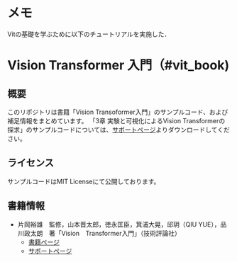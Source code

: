 # メモ
Vitの基礎を学ぶために以下のチュートリアルを実施した．


# Vision Transformer 入門（#vit_book)

## 概要
このリポジトリは書籍「Vision Transoformer入門」のサンプルコード、および補足情報をまとめています。
「3章 実験と可視化によるVision Transformerの探求」のサンプルコードについては、[サポートページ](https://gihyo.jp/book/2022/978-4-297-13058-9/support)よりダウンロードしてください。

## ライセンス

サンプルコードはMIT Licenseにて公開しております。

## 書籍情報

* 片岡裕雄　監修，山本晋太郎，徳永匡臣，箕浦大晃，邱玥（QIU YUE），品川政太朗　著「Vision　Transformer入門」（技術評論社）
  * [書籍ページ](https://gihyo.jp/book/2022/978-4-297-13058-9)
  * [サポートページ](https://gihyo.jp/book/2022/978-4-297-13058-9/support)

